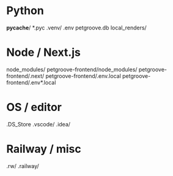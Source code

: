 # Python
__pycache__/
*.pyc
.venv/
.env
petgroove.db
local_renders/

# Node / Next.js
node_modules/
petgroove-frontend/node_modules/
petgroove-frontend/.next/
petgroove-frontend/.env.local
petgroove-frontend/.env*.local

# OS / editor
.DS_Store
.vscode/
.idea/

# Railway / misc
.rw/ 
.railway/